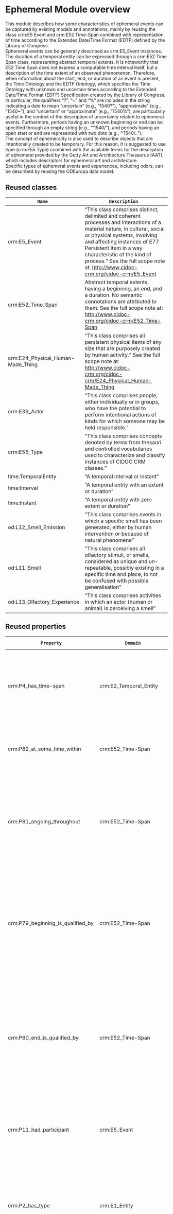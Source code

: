 # Ephemeral Module overview

This module describes how some characteristics of ephemeral events can be captured by existing models and annotations, mainly by reusing the class crm:E5 Event and crm:E52 Time-Span combined with representation of time according to the Extended Date/Time Format (EDTF) defined by the Library of Congress.   
Ephemeral events can be generally described as crm:E5_Event instances. The duration of a temporal entity can be expressed through a crm:E52 Time Span class, representing abstract temporal extents. It is noteworthy that E52 Time Span does not express a computable time interval itself, but a description of the time extent of an observed phenomenon. Therefore, when information about the start, end, or duration of an event is present, the Time Ontology and the EDTF Ontology, which specifies the Time Ontology with unknown and uncertain times according to the Extended Date/Time Format (EDTF) Specification created by the Library of Congress. In particular, the qualifiers “?”, “\~” and “%” are included in the string indicating a date to mean “uncertain” (e.g., “1540?”), “approximate” (e.g., “1540\~”), and “uncertain” or “approximate” (e.g., “1540%”), are particularly useful in the context of the description of uncertainty related to ephemeral events. Furthermore, periods having an unknown beginning or end can be specified through an empty string (e.g., “‘1540/”), and periods having an open start or end are represented with two dots (e.g., “‘1540/..”).   
 The concept of ephemerality is also used to describe objects that are intentionally created to be temporary. For this reason, it is suggested to use type (crm:E55 Type) combined with the available terms for the description of ephemeral provided by the Getty Art and Architecture Thesaurus (AAT), which includes descriptors for ephemeral art and architecture.   
Specific types of ephemeral events and experiences, including odors, can be described by reusing the ODEuropa data model.   






## Reused classes
| `Name `| `          Description           `|
|-----------|----------------|
|crm:E5_Event | “This class comprises distinct, delimited and coherent processes and interactions of a material nature, in cultural, social or physical systems, involving and affecting instances of E77 Persistent Item in a way characteristic of the kind of process.” See the full scope note at: http://www.cidoc-crm.org/cidoc-crm/E5_Event|
|crm:E52_Time_Span |Abstract temporal extents, having a beginning, an end, and a duration. No semantic connotations are attributed to them. See the full scope note at: http://www.cidoc-crm.org/cidoc-crm/E52_Time-Span  
|crm:E24_Physical_Human-Made_Thing|“This class comprises all persistent physical items of any size that are purposely created by human activity.”  See the full scope note at: http://www.cidoc-crm.org/cidoc-crm/E24_Physical_Human-Made_Thing |
|crm:E39_Actor |“This class comprises people, either individually or in groups, who have the potential to perform intentional actions of kinds for which someone may be held responsible.” |
|crm:E55_Type |“This class comprises concepts denoted by terms from thesauri and controlled vocabularies used to characterize and classify instances of CIDOC CRM classes.” |
|time:TemporalEntity |“A temporal interval or instant” |
|time:Interval |“A temporal entity with an extent or duration” |
|time:Instant| “A temporal entity with zero extent or duration” |
|od:L12_Smell_Emission |“This class comprises events in which a specific smell has been generated, either by human intervention or because of natural phenomena”  |
|od:L11_Smell |“This class comprises all olfactory stimuli, or smells, considered as unique and un-repeatable, possibly existing in a specific time and place, to not be confused with possible generalisation”|
|od:L13_Olfactory_Experience |“This class comprises activities in which an actor (human or animal) is perceiving a smell”|





## Reused properties

| `Property` | `Domain`     | `Range`        |`        Description        ` |
| ---------| -------| -------| -----------| 
| crm:P4_has_time-span |  crm:E2_Temporal_Entity |  crm:E52_Time-Span | “This property associates an instance of E2 Temporal Entity with the instance of E52 Time-Span during which it was on-going” |
|crm:P82_at_some_time_within |  crm:E52_Time-Span |  crm:E61 “time primitive” | “This property describes the maximum period of time within which an E52 Time-Span falls.” |
|crm:P81_ongoing_throughout |  crm:E52_Time-Span|  crm:E61 “time primitive” |“This property associates an instance of E52 Time-Span with an instance of E61 Time Primitive specifying a minimum period of time covered by it.” |
|crm:P79_beginning_is_qualified_by|  crm:E52_Time-Span |  crm:E62 |  “This property associates an instance of E52 Time-Span with a note detailing the scholarly or scientific opinions and justifications about the certainty, precision, sources etc. of its beginning.” |
|crm:P80_end_is_qualified_by |  crm:E52_Time-Span |  crm:E62 | “This property associates an instance of E52 Time-Span with a note detailing the scholarly or scientific opinions and justifications about the end of this time-span concerning certainty, precision, sources etc.” |
|crm:P11_had_participant |  crm:E5_Event |  crm:E39_Actor | “This property describes the active or passive participation of instances of E39 Actors in an instance of E5 Event.” |
|crm:P2_has_type |  crm:E1_Entity |  crm:E55_Type | “This property allows sub typing of CIDOC CRM entities –a form of specialisation – through the use of a terminological hierarchy, or thesaurus” |
|crm:P10_falls_within |  crm:E92_SpacetimeVolume |  crm:E92_SpacetimeVolume | “This property associates an instance of E92 Spacetime Volume with another instance of E92 Spacetime Volume that falls within the latter. In other words, all points in the former are also points in the latter” |
|time:before  |  time:TemporalEntity |  time:TemporalEntity |“Gives directionality to time. If a temporal entity T1 is before another temporal entity T2, then the end of T1 is before the beginning of T2.” |
|time:after|  time:TemporalEntity |  time:TemporalEntity |“Gives directionality to time. If a temporal entity T1 is after another temporal entity T2, then the beginning of T1 is after the end of T2.” |
|time:hasEnd |  time:TemporalEntity |  time:Instant | “End of a temporal entity” |
|time:hasBeginning |  time:TemporalEntity |  time:Instant  |“Beginning of a temporal entity” |
|edtfo:hasEDTFDateTimeDescription |   time:TimeInterval  |  EDTF datatype |“Value of an interval, expressed using EDTF” |
| od:F1_generated |   od:L2_Stimulus_Generation |   od:L1_Sensory_Stimulus |“This property associates an instance of L2 Stimulus Generation with the L1 Sensory Stimulus which was created by the event.” |
|od:F2_perceived |  od:L3_Sensory_Experience |  od:L1_Sensory_Stimulus  |“This property associates an instance of L3 Sensory Experience with the L1 Sensory Stimulus which was experienced” |
|od:F6_evoked|  od:L3_Sensory_Experience | |“This property associates an instance of L3 Sensory Experience with a (material or conceptual) entity which is evoked during the experience itself. This includes memories of people or situations, comparison to similar stimuli, references, etc”  |
